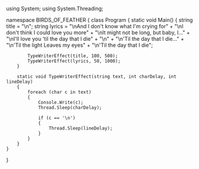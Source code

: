 using System;
using System.Threading;

namespace BIRDS_OF_FEATHER
{
    class Program
    {
        static void Main()
        {
            string title = "\n";
            string lyrics = "\nAnd I don't know what I'm crying for" +
                            "\nI don't think I could love you more" +
                            "\nIt might not be long, but baby, I..." +
                            "\nI'll love you 'til the day that I die" +
                            "\n" +
                            "\n'Til the day that I die..." +
                            "\n'Til the light Leaves my eyes" +
                            "\n'Til the day that I die";

            TypeWriterEffect(title, 100, 500);
            TypeWriterEffect(lyrics, 50, 1000);
        }

        static void TypeWriterEffect(string text, int charDelay, int lineDelay)
        {
            foreach (char c in text)
            {
                Console.Write(c);
                Thread.Sleep(charDelay);

                if (c == '\n')
                {
                    Thread.Sleep(lineDelay);
                }
            }
        }
    }
}
